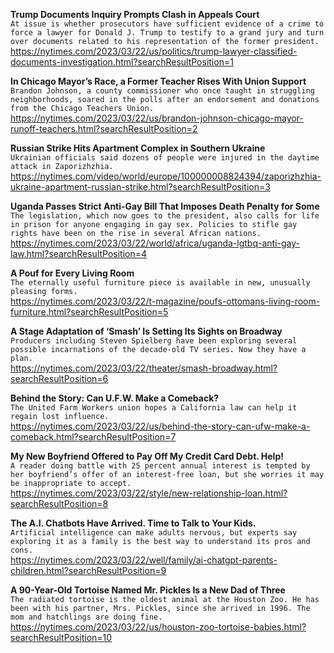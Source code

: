**Trump Documents Inquiry Prompts Clash in Appeals Court**\
`At issue is whether prosecutors have sufficient evidence of a crime to force a lawyer for Donald J. Trump to testify to a grand jury and turn over documents related to his representation of the former president.`\
https://nytimes.com/2023/03/22/us/politics/trump-lawyer-classified-documents-investigation.html?searchResultPosition=1

**In Chicago Mayor’s Race, a Former Teacher Rises With Union Support**\
`Brandon Johnson, a county commissioner who once taught in struggling neighborhoods, soared in the polls after an endorsement and donations from the Chicago Teachers Union.`\
https://nytimes.com/2023/03/22/us/brandon-johnson-chicago-mayor-runoff-teachers.html?searchResultPosition=2

**Russian Strike Hits Apartment Complex in Southern Ukraine**\
`Ukrainian officials said dozens of people were injured in the daytime attack in Zaporizhzhia.`\
https://nytimes.com/video/world/europe/100000008824394/zaporizhzhia-ukraine-apartment-russian-strike.html?searchResultPosition=3

**Uganda Passes Strict Anti-Gay Bill That Imposes Death Penalty for Some**\
`The legislation, which now goes to the president, also calls for life in prison for anyone engaging in gay sex. Policies to stifle gay rights have been on the rise in several African nations.`\
https://nytimes.com/2023/03/22/world/africa/uganda-lgtbq-anti-gay-law.html?searchResultPosition=4

**A Pouf for Every Living Room**\
`The eternally useful furniture piece is available in new, unusually pleasing forms.`\
https://nytimes.com/2023/03/22/t-magazine/poufs-ottomans-living-room-furniture.html?searchResultPosition=5

**A Stage Adaptation of ‘Smash’ Is Setting Its Sights on Broadway**\
`Producers including Steven Spielberg have been exploring several possible incarnations of the decade-old TV series. Now they have a plan.`\
https://nytimes.com/2023/03/22/theater/smash-broadway.html?searchResultPosition=6

**Behind the Story: Can U.F.W. Make a Comeback?**\
`The United Farm Workers union hopes a California law can help it regain lost influence.`\
https://nytimes.com/2023/03/22/us/behind-the-story-can-ufw-make-a-comeback.html?searchResultPosition=7

**My New Boyfriend Offered to Pay Off My Credit Card Debt. Help!**\
`A reader doing battle with 25 percent annual interest is tempted by her boyfriend’s offer of an interest-free loan, but she worries it may be inappropriate to accept.`\
https://nytimes.com/2023/03/22/style/new-relationship-loan.html?searchResultPosition=8

**The A.I. Chatbots Have Arrived. Time to Talk to Your Kids.**\
`Artificial intelligence can make adults nervous, but experts say exploring it as a family is the best way to understand its pros and cons.`\
https://nytimes.com/2023/03/22/well/family/ai-chatgpt-parents-children.html?searchResultPosition=9

**A 90-Year-Old Tortoise Named Mr. Pickles Is a New Dad of Three**\
`The radiated tortoise is the oldest animal at the Houston Zoo. He has been with his partner, Mrs. Pickles, since she arrived in 1996. The mom and hatchlings are doing fine.`\
https://nytimes.com/2023/03/22/us/houston-zoo-tortoise-babies.html?searchResultPosition=10

